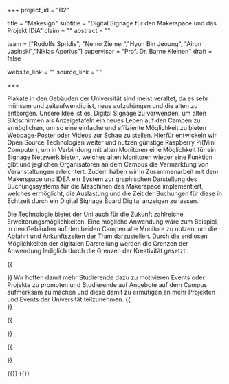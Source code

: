 +++
project_id = "B2"

title = "Makesign"
subtitle = "Digital Signage für den Makerspace und das Projekt IDiA"
claim = ""
abstract = ""

team = ["Rudolfs Spridis", "Nemo Ziemer","Hyun Bin Jeoung", "Airon Jasinski","Niklas Aporius"]
supervisor = "Prof. Dr. Barne Kleinen"
draft = false

website_link = ""
source_link = ""

+++

Plakate in den Gebäuden der Universität sind meist veraltet, da es sehr mühsam und zeitaufwendig ist, neue aufzuhängen und die alten zu entsorgen. Unsere Idee ist es, Digital Signage zu verwenden, um alten Bildschirmen als Anzeigetafeln ein neues Leben auf den Campen zu ermöglichen, um so eine einfache und effiziente Möglichkeit zu bieten Webpage-Poster oder Videos zur Schau zu stellen.
Hierfür entwickeln wir Open Source Technologien weiter und nutzen günstige Raspberry Pi(Mini Computer), um in Verbindung mit alten Monitoren eine Möglichkeit für ein Signage Netzwerk bieten, welches alten Monitoren wieder eine Funktion gibt und jeglichen Organisatoren an dem Campus die Vermarktung von Veranstaltungen erleichtert. 
Zudem haben wir in Zusammenarbeit mit dem Makerspace und IDEA ein System zur graphischen Darstellung des Buchungssystems für die Maschinen des Makerspace implementiert, welches ermöglicht, die Auslastung und die Zeit der Buchungen für diese in Echtzeit durch ein Digital Signage Board Digital anzeigen zu lassen. 

Die Technologie bietet der Uni auch für die Zukunft zahlreiche Erweiterungsmöglichkeiten. Eine mögliche Anwendung wäre zum Beispiel, in den Gebäuden auf den beiden Campen alte Monitore zu nutzen, um die Abfahrt und Ankunftszeiten der Tram darzustellen. Durch die endlosen Möglichkeiten der digitalen Darstellung werden die Grenzen der Anwendung lediglich durch die Grenzen der Kreativität gesetzt..
 
{{<section title="Our Goal">}}
Wir hoffen damit mehr Studierende dazu zu motivieren Events oder Projekte zu promoten und Studierende auf Angebote auf dem Campus aufmerksam zu machen und diese damit zu ermutigen an mehr Projekten und Events der Universität teilzunehmen.
{{</section>}}


{{<section title="The team">}}

{{</section>}} 

{{<gallery>}}
{{</gallery>}}
